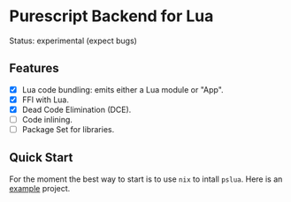 # Purescript Backend for Lua

Status: experimental (expect bugs)

## Features

- [x] Lua code bundling: emits either a Lua module or "App".
- [X] FFI with Lua.
- [x] Dead Code Elimination (DCE).
- [ ] Code inlining.
- [ ] Package Set for libraries.

## Quick Start

For the moment the best way to start is to use `nix` to intall `pslua`. 
Here is an [example](https://github.com/Unisay/purescript-lua-example) project.
